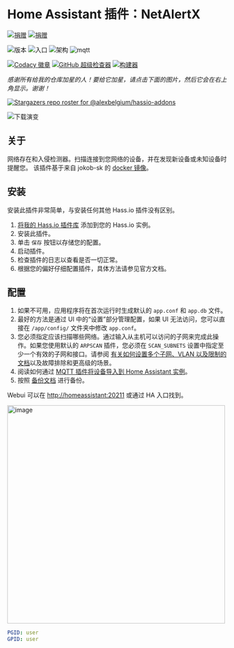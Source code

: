 # Home Assistant 插件：NetAlertX

[![捐赠][donation-badge]](https://www.buymeacoffee.com/alexbelgium)
[![捐赠][paypal-badge]](https://www.paypal.com/donate/?hosted_button_id=DZFULJZTP3UQA)

![版本](https://img.shields.io/badge/dynamic/json?label=Version&query=%24.version&url=https%3A%2F%2Fraw.githubusercontent.com%2Falexbelgium%2Fhassio-addons%2Fmaster%2Fnetalertx%2Fconfig.json)
![入口](https://img.shields.io/badge/dynamic/json?label=Ingress&query=%24.ingress&url=https%3A%2F%2Fraw.githubusercontent.com%2Falexbelgium%2Fhassio-addons%2Fmaster%2Fnetalertx%2Fconfig.json)
![架构](https://img.shields.io/badge/dynamic/json?color=success&label=Arch&query=%24.arch&url=https%3A%2F%2Fraw.githubusercontent.com%2Falexbelgium%2Fhassio-addons%2Fmaster%2Fnetalertx%2Fconfig.json)
![mqtt](https://img.shields.io/badge/Service-MQTT-green.svg?logo=chromecast&logoColor=white)

[![Codacy 徽章](https://app.codacy.com/project/badge/Grade/9c6cf10bdbba45ecb202d7f579b5be0e)](https://www.codacy.com/gh/alexbelgium/hassio-addons/dashboard?utm_source=github.com&utm_medium=referral&utm_content=alexbelgium/hassio-addons&utm_campaign=Badge_Grade)
[![GitHub 超级检查器](https://img.shields.io/github/actions/workflow/status/alexbelgium/hassio-addons/weekly-supelinter.yaml?label=Lint%20code%20base)](https://github.com/alexbelgium/hassio-addons/actions/workflows/weekly-supelinter.yaml)
[![构建器](https://img.shields.io/github/actions/workflow/status/alexbelgium/hassio-addons/onpush_builder.yaml?label=Builder)](https://github.com/alexbelgium/hassio-addons/actions/workflows/onpush_builder.yaml)

[donation-badge]: https://img.shields.io/badge/Buy%20me%20a%20coffee%20(no%20paypal)-%23d32f2f?logo=buy-me-a-coffee&style=flat&logoColor=white
[paypal-badge]: https://img.shields.io/badge/Buy%20me%20a%20coffee%20with%20Paypal-0070BA?logo=paypal&style=flat&logoColor=white

_感谢所有给我的仓库加星的人！要给它加星，请点击下面的图片，然后它会在右上角显示。谢谢！_

[![Stargazers repo roster for @alexbelgium/hassio-addons](https://raw.githubusercontent.com/alexbelgium/hassio-addons/master/.github/stars2.svg)](https://github.com/alexbelgium/hassio-addons/stargazers)

![下载演变](https://raw.githubusercontent.com/alexbelgium/hassio-addons/master/netalertx/stats.png)

## 关于

网络存在和入侵检测器。扫描连接到您网络的设备，并在发现新设备或未知设备时提醒您。
该插件基于来自 jokob-sk 的 [docker 镜像](https://github.com/jokob-sk/NetAlertX/tree/main/dockerfiles)。

## 安装

安装此插件非常简单，与安装任何其他 Hass.io 插件没有区别。

1. [将我的 Hass.io 插件库][repository] 添加到您的 Hass.io 实例。
1. 安装此插件。
1. 单击 `保存` 按钮以存储您的配置。
1. 启动插件。
1. 检查插件的日志以查看是否一切正常。
1. 根据您的偏好仔细配置插件，具体方法请参见官方文档。

## 配置

1. 如果不可用，应用程序将在首次运行时生成默认的 `app.conf` 和 `app.db` 文件。
1. 最好的方法是通过 UI 中的“设置”部分管理配置，如果 UI 无法访问，您可以直接在 `/app/config/` 文件夹中修改 `app.conf`。
1. 您必须指定应该扫描哪些网络。通过输入从主机可以访问的子网来完成此操作。如果您使用默认的 `ARPSCAN` 插件，您必须在 `SCAN_SUBNETS` 设置中指定至少一个有效的子网和接口。请参阅 [有关如何设置多个子网、VLAN 以及限制的文档](https://github.com/jokob-sk/NetAlertX/blob/main/docs/SUBNETS.md)以及故障排除和更高级的场景。
1. 阅读如何通过 [MQTT 插件将设备导入到 Home Assistant 实例](https://github.com/jokob-sk/NetAlertX/blob/main/docs/HOME_ASSISTANT.md)。
1. 按照 [备份文档](https://github.com/jokob-sk/NetAlertX/blob/main/docs/BACKUPS.md) 进行备份。

Webui 可以在 <http://homeassistant:20211> 或通过 HA 入口找到。

<img width="500" alt="image" src="https://github.com/user-attachments/assets/fd74af43-091a-4f38-9879-037ca64cfab9" />

```yaml
PGID: user
GPID: user
```

[repository]: https://github.com/alexbelgium/hassio-addons